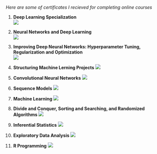*Here are some of certificates I recieved for completing online courses* <br>

1.  **Deep Learning Specialization** <br>
    ![](pdf2png/Deep.ai_Coursera%209JT5DHMH5BEX/Deep.ai_Coursera%209JT5DHMH5BEX-1.png)

2.  **Neural Networks and Deep Learning** <br>
    ![](pdf2png/DL_part1_certificate/DL_part1_certificate-1.png)

3.  **Improving Deep Neural Networks: Hyperparameter Tuning,
    Regularization and Optimization** <br>
    ![](pdf2png/DL_part2_Certificate/DL_part2_Certificate-1.png)

4.  **Structuring Machine Lerning Projects**
    ![](pdf2png/DL_part3_certificate/DL_part3_certificate-1.png)

5.  **Convolutional Neural Networks**
    ![](pdf2png/DL_CNN_Certificate/DL_CNN_Certificate-1.png)

6.  **Sequence Models**
    ![](pdf2png/SequenceModel_certificate/SequenceModel_certificate-1.png)

7.  **Machine Learning**
    ![](pdf2png/ML_Certificate/ML_Certificate-1.png)
8.  **Divide and Conquer, Sorting and Searching, and Randomized
    Algorithms** ![](pdf2png/Algorithms/Algorithms-1.png)

9.  **Inferential Statistics**
    ![](pdf2png/Inferential_stats_Certificate/Inferential_stats_Certificate-1.png)

10. **Exploratory Data Analysis**
    ![](pdf2png/EDA_Certificate/EDA_Certificate-1.png)

11. **R Programming**
    ![](pdf2png/Rprog_Certificate/Rprog_Certificate-1.png)
